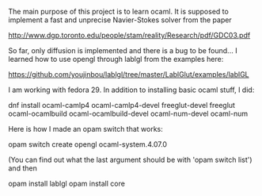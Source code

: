 The main purpose of this project is to learn ocaml.
It is supposed to implement a fast and unprecise Navier-Stokes solver from the paper

http://www.dgp.toronto.edu/people/stam/reality/Research/pdf/GDC03.pdf

So far, only diffusion is implemented and there is a bug to be found...
I learned how to use opengl through lablgl from the examples here:

https://github.com/youjinbou/lablgl/tree/master/LablGlut/examples/lablGL

I am working with fedora 29. In addition to installing basic ocaml stuff, I did:

dnf install ocaml-camlp4 ocaml-camlp4-devel freeglut-devel freeglut ocaml-ocamlbuild ocaml-ocamlbuild-devel ocaml-num-devel ocaml-num

Here is how I made an opam switch that works:

opam switch create opengl ocaml-system.4.07.0

(You can find out what the last argument should be with 'opam switch list')
and then

opam install lablgl
opam install core
